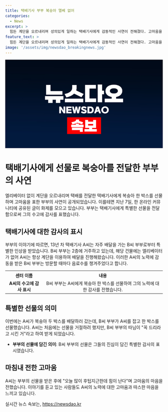 ```yaml
---
title: 택배기사 부부 복숭아 엘베 없어
categories:
  - News
excerpt: >
  힘든 계단을 오르내리며 성의있게 일하는 택배기사에게 감동적인 사연이 전해졌다. 고마움을 전하고 싶은 마음에 복숭아 한 박스를 선물한 부부의 이야기가 네티즌들의 이목을 사로잡고 있다. 13년 차 택배기사 A씨는 늘 계단을 이용해 배달을 하던 중, 받는 이 없는 복숭아 두 박스를 건네받았다. 마음이 후텁지근한 가운데도 힘을 낸다는 A씨의 이야기가 따끈따끈한 이슈로 떠올라 사람들의 관심을 끌고 있다.
feature_text: >
  힘든 계단을 오르내리며 성의있게 일하는 택배기사에게 감동적인 사연이 전해졌다. 고마움을 전하고 싶은 마음에 복숭아 한 박스를 선물한 부부의 이야기가 네티즌들의 이목을 사로잡고 있다. 13년 차 택배기사 A씨는 늘 계단을 이용해 배달을 하던 중, 받는 이 없는 복숭아 두 박스를 건네받았다. 마음이 후텁지근한 가운데도 힘을 낸다는 A씨의 이야기가 따끈따끈한 이슈로 떠올라 사람들의 관심을 끌고 있다.
image: '/assets/img/newsdao_breakingnews.jpg'
---
```


<p><img src="/assets/img/newsdao_breakingnews.jpg" alt="pcversion 속보" /></p>

<h1>택배기사에게 선물로 복숭아를 전달한 부부의 사연</h1>

<p data-ke-size="size16">엘리베이터 없이 계단을 오르내리며 택배를 전달한 택배기사에게 복숭아 한 박스를 선물하며 고마움을 표한 부부의 사연이 공개되었습니다. 이를테면 지난 7일, 한 온라인 커뮤니티에 공유된 글이 화제를 모으고 있습니다. 부부는 택배기사에게 특별한 선물을 전달함으로써 그의 수고에 감사를 표했습니다.</p>

<h2 data-ke-size="size26">택배기사에 대한 감사의 표시</h2>

<p data-ke-size="size16">부부의 이야기에 따르면, 13년 차 택배기사 A씨는 자주 배달을 가는 B씨 부부로부터 특별한 인상을 받았습니다. B씨 부부는 2층에 거주하고 있는데, 해당 건물에는 엘리베이터가 없어 A씨는 항상 계단을 이용하여 배달을 진행해왔습니다. 이러한 A씨의 노력에 감동을 받은 B씨 부부는 방문할 때마다 음료수를 챙겨주었다고 합니다.</p>

<table>
  <tr>
    <th><b>센터 이름</b></th>
    <th><b>내용</b></th>
  </tr>
  <tr>
    <td style="text-align: center; height: 17px;"><b>A씨의 수고에 감사 표시</b></td>
    <td style="text-align: center; height: 17px;">B씨 부부는 A씨에게 복숭아 한 박스를 선물하여 그의 노력에 대한 감사를 전했습니다.</td>
  </tr>
</table>

<h2 data-ke-size="size26">특별한 선물의 의미</h2>

<p data-ke-size="size16">이번에는 A씨가 복숭아 두 박스를 배달하러 갔는데, B씨 부부가 A씨를 잡고 한 박스를 선물했습니다. A씨는 처음에는 선물을 거절하려 했지만, B씨 부부의 따님이 "꼭 드리라고 시킨 거"라고 하여 받게 되었습니다.</p>

<ul>
  <li><b>부부의 선물에 담긴 의미</b>: B씨 부부의 선물은 그들의 진심이 담긴 특별한 감사의 표시였습니다.</li>
</ul>

<h2 data-ke-size="size26">마침내 전한 고마움</h2>

<p data-ke-size="size16">A씨는 부부의 선물을 받은 후에 "오늘 많이 후텁지근한데 힘이 난다"며 고마움의 마음을 전했습니다. 이야기를 듣고 있는 사람들도 A씨의 노력에 대한 고마움과 따스한 마음을 느끼고 있습니다.</p>
실시간 뉴스 속보는, <a href="https://newsdao.kr" rel="dofollow">https://newsdao.kr</a>


